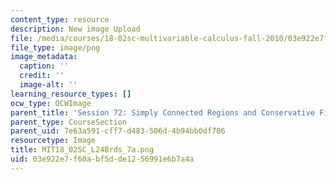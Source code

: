 ```yaml
---
content_type: resource
description: New image Upload
file: /media/courses/18-02sc-multivariable-calculus-fall-2010/03e922e7f60abf5dde1256991e6b7a4a_MIT18_02SC_L24Brds_7a.png
file_type: image/png
image_metadata:
  caption: ''
  credit: ''
  image-alt: ''
learning_resource_types: []
ocw_type: OCWImage
parent_title: 'Session 72: Simply Connected Regions and Conservative Fields'
parent_type: CourseSection
parent_uid: 7e63a591-cff7-d483-506d-4b94bb0df706
resourcetype: Image
title: MIT18_02SC_L24Brds_7a.png
uid: 03e922e7-f60a-bf5d-de12-56991e6b7a4a
---
```

